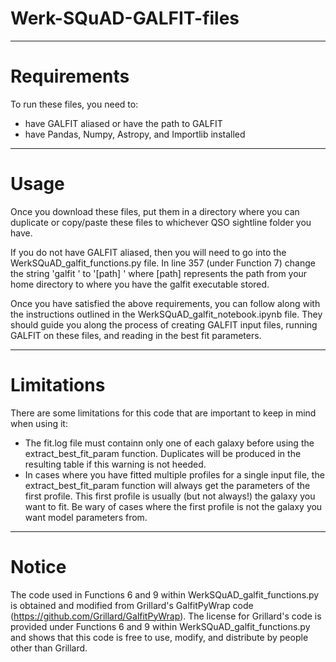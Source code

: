 # Werk-SQuAD-GALFIT-files
---

# Requirements

To run these files, you need to:
* have GALFIT aliased or have the path to GALFIT
* have Pandas, Numpy, Astropy, and Importlib installed

---

# Usage

Once you download these files, put them in a directory where you can duplicate or copy/paste these files to whichever QSO sightline folder you have.

If you do not have GALFIT aliased, then you will need to go into the WerkSQuAD_galfit_functions.py file. In line 357 (under Function 7) change the string 'galfit ' to '[path] ' where [path] represents the path from your home directory to where you have the galfit executable stored.

Once you have satisfied the above requirements, you can follow along with the instructions outlined in the WerkSQuAD_galfit_notebook.ipynb file. They should guide you along the process of creating GALFIT input files, running GALFIT on these files, and reading in the best fit parameters.

---

# Limitations

There are some limitations for this code that are important to keep in mind when using it:
* The fit.log file must containn only one of each galaxy before using the extract_best_fit_param function. Duplicates will be produced in the resulting table if this warning is not heeded.
* In cases where you have fitted multiple profiles for a single input file, the extract_best_fit_param function will always get the parameters of the first profile. This first profile is usually (but not always!) the galaxy you want to fit. Be wary of cases where the first profile is not the galaxy you want model parameters from.

---

# Notice

The code used in Functions 6 and 9 within WerkSQuAD_galfit_functions.py is obtained and modified from Grillard's GalfitPyWrap code (https://github.com/Grillard/GalfitPyWrap). The license for Grillard's code is provided under Functions 6 and 9 within WerkSQuAD_galfit_functions.py and shows that this code is free to use, modify, and distribute by people other than Grillard.
